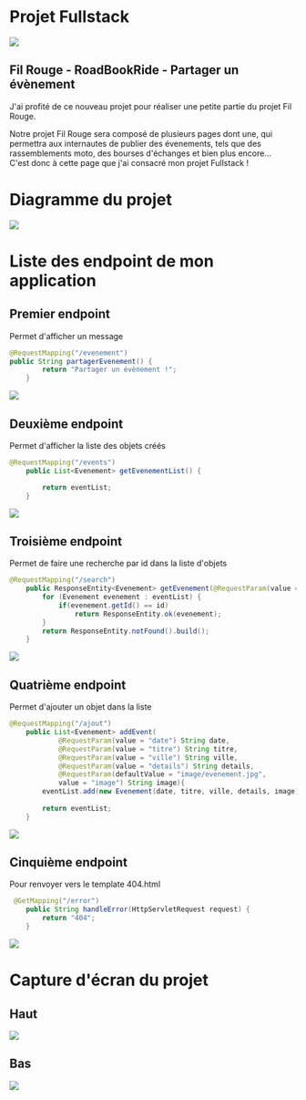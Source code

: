 <h1>Projet Fullstack</h1>

![](banniere.jpg)

<h2>Fil Rouge - RoadBookRide - Partager un évènement</h2>

<p>J'ai profité de ce nouveau projet pour réaliser une petite partie du projet Fil Rouge.</p>
<p>Notre projet Fil Rouge sera composé de plusieurs pages dont une, qui permettra aux internautes de publier des évenements, tels que des rassemblements moto, des bourses d'échanges et bien plus encore...
<br>C'est donc à cette page que j'ai consacré mon projet Fullstack !</p>

<h1>Diagramme du projet</h1>

![](Diagramme.jpg)

<h1>Liste des endpoint de mon application</h1>
<h2>Premier endpoint</h2>
<p>Permet d'afficher un message</p>

```java 
@RequestMapping("/evenement")
public String partagerEvenement() {
		return "Partager un évènement !";
	}
```
![](endpoint1.PNG)

<h2>Deuxième endpoint</h2>
<p>Permet d'afficher la liste des objets créés</p>

```java
@RequestMapping("/events")
	public List<Evenement> getEvenementList() {

		return eventList;
	}
```
![](endpoint2.PNG)

<h2>Troisième endpoint</h2>
<p>Permet de faire une recherche par id dans la liste d'objets</p>

```java
@RequestMapping("/search")
	public ResponseEntity<Evenement> getEvenement(@RequestParam(value = "id") int id) {
		for (Evenement evenement : eventList) {
			if(evenement.getId() == id)
				return ResponseEntity.ok(evenement);
		}
		return ResponseEntity.notFound().build();
	}
```
![](endpoint3.PNG)

<h2>Quatrième endpoint</h2>
<p>Permet d'ajouter un objet dans la liste</p>

```java
@RequestMapping("/ajout")
	public List<Evenement> addEvent(
			@RequestParam(value = "date") String date, 
			@RequestParam(value = "titre") String titre, 
			@RequestParam(value = "ville") String ville, 
			@RequestParam(value = "details") String details, 
			@RequestParam(defaultValue = "image/evenement.jpg",
			value = "image") String image){
		eventList.add(new Evenement(date, titre, ville, details, image));
		
		return eventList;
    }
```
![](endpoint4.PNG)

<h2>Cinquième endpoint</h2>
<p>Pour renvoyer vers le template 404.html</p>

```java
 @GetMapping("/error")
    public String handleError(HttpServletRequest request) {
        return "404";
    }
```


![](endpoint5.PNG)

<h1>Capture d'écran du projet</h1>
<h2>Haut</h2>

![](Capture1.PNG)

<h2>Bas</h2>

![](Capture2.PNG)